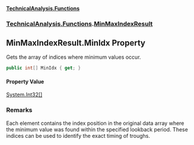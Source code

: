 #### [TechnicalAnalysis\.Functions](Atypical.TechnicalAnalysis.Functions.md 'Atypical\.TechnicalAnalysis\.Functions')
### [TechnicalAnalysis\.Functions](Atypical.TechnicalAnalysis.Functions.md#TechnicalAnalysis.Functions 'TechnicalAnalysis\.Functions').[MinMaxIndexResult](MinMaxIndexResult.md 'TechnicalAnalysis\.Functions\.MinMaxIndexResult')

## MinMaxIndexResult\.MinIdx Property

Gets the array of indices where minimum values occur\.

```csharp
public int[] MinIdx { get; }
```

#### Property Value
[System\.Int32](https://docs.microsoft.com/en-us/dotnet/api/System.Int32 'System\.Int32')[\[\]](https://docs.microsoft.com/en-us/dotnet/api/System.Array 'System\.Array')

### Remarks
Each element contains the index position in the original data array where
the minimum value was found within the specified lookback period\.
These indices can be used to identify the exact timing of troughs\.